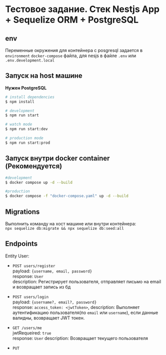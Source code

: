 # Тестовое задание. Стек Nestjs App + Sequelize ORM + PostgreSQL

## env
Переменные окружения для контейнера с posgresql задается в `environment` `docker-compose` файла, для nesjs в файле
`.env` или `.env.development.local`

## Запуск на host машине 
**Нужен PostgreSQL**
```bash
# install dependencies
$ npm install 

# development
$ npm run start

# watch mode
$ npm run start:dev

# production mode
$ npm run start:prod
```

## Запуск внутри docker container (Рекомендуется)

```bash
#development
$ docker compose up -d --build

#production
$ docker compose -f "docker-compose.yaml" up -d --build
```

## Migrations
Выполнить команду на хост машине или внутри контейнера:  
`npx sequelize db:migrate && npx sequelize db:seed:all`

## Endpoints
Entity User:
* `POST users/register`  
payload: `{username, email, password}`  
response: `User`  
description: Регистрирует пользователя, отправляет письмо на email и возвращает запись из бд 

* `POST users/login`  
payload: `{username?, email?, password}`  
response: `access_token: <jwtToken>`,
description: Выполняет аутентификацию пользователя(по `email` или `username`), если данные валидны, возвращает JWT токен. 

* `GET /users/me`  
jwtRequeired: `true`  
response: `User`
description: Возвращает текущего пользователя

* `PUT`

